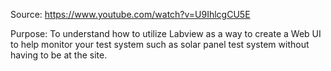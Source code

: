 Source: https://www.youtube.com/watch?v=U9IhlcgCU5E

Purpose: To understand how to utilize Labview as a way to create a Web UI to help monitor your test system such as solar panel test system without having to be at the site.
